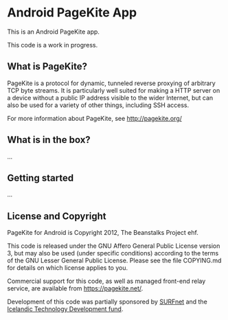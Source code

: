 # Android PageKite App #

This is an Android PageKite app.

This code is a work in progress.


## What is PageKite? ##

PageKite is a protocol for dynamic, tunneled reverse proxying of arbitrary
TCP byte streams.  It is particularly well suited for making a HTTP server
on a device without a public IP address visible to the wider Internet, but
can also be used for a variety of other things, including SSH access.

For more information about PageKite, see http://pagekite.org/


## What is in the box? ##

...

## Getting started ##

...

## License and Copyright ##

PageKite for Android is Copyright 2012, The Beanstalks Project ehf.

This code is released under the GNU Affero General Public License version 3,
but may also be used (under specific conditions) according to the terms of the
GNU Lesser General Public License.  Please see the file COPYING.md for details
on which license applies to you.

Commercial support for this code, as well as managed front-end relay service,
are available from <https://pagekite.net/>.

Development of this code was partially sponsored by
[SURFnet](http://www.surfnet.nl) and the [Icelandic Technology Development
fund](http://www.rannis.is/).
